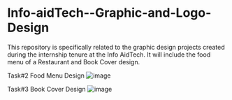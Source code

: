 # Info-aidTech--Graphic-and-Logo-Design
This repository is specifically related to the graphic design projects created during the internship tenure at the Info AidTech. It will include the food menu of a Restaurant and Book Cover design.

Task#2 Food Menu Design
![image](https://github.com/NumlStudentSE/Info-aidTech--Graphic-and-Logo-Design/assets/114599159/bd214652-2b0a-4d13-9c96-e6e327553f18)

Task#3 Book Cover Design
![image](https://github.com/NumlStudentSE/Info-aidTech--Graphic-and-Logo-Design/assets/114599159/19c8fca2-0358-4a50-894c-5b5e3f5625c3)

